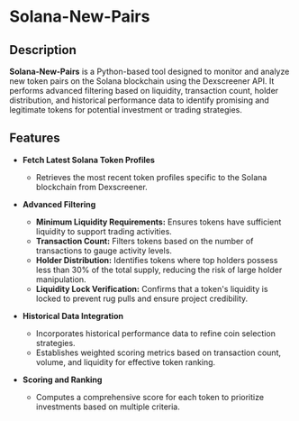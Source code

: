 # Solana-New-Pairs

## Description

**Solana-New-Pairs** is a Python-based tool designed to monitor and analyze new token pairs on the Solana blockchain using the Dexscreener API. It performs advanced filtering based on liquidity, transaction count, holder distribution, and historical performance data to identify promising and legitimate tokens for potential investment or trading strategies.

## Features

- **Fetch Latest Solana Token Profiles**
  - Retrieves the most recent token profiles specific to the Solana blockchain from Dexscreener.

- **Advanced Filtering**
  - **Minimum Liquidity Requirements:** Ensures tokens have sufficient liquidity to support trading activities.
  - **Transaction Count:** Filters tokens based on the number of transactions to gauge activity levels.
  - **Holder Distribution:** Identifies tokens where top holders possess less than 30% of the total supply, reducing the risk of large holder manipulation.
  - **Liquidity Lock Verification:** Confirms that a token's liquidity is locked to prevent rug pulls and ensure project credibility.

- **Historical Data Integration**
  - Incorporates historical performance data to refine coin selection strategies.
  - Establishes weighted scoring metrics based on transaction count, volume, and liquidity for effective token ranking.

- **Scoring and Ranking**
  - Computes a comprehensive score for each token to prioritize investments based on multiple criteria.
